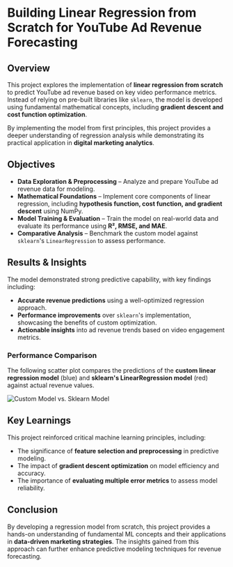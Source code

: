 # **Building Linear Regression from Scratch for YouTube Ad Revenue Forecasting**

## **Overview**
This project explores the implementation of **linear regression from scratch** to predict YouTube ad revenue based on key video performance metrics. Instead of relying on pre-built libraries like `sklearn`, the model is developed using fundamental mathematical concepts, including **gradient descent and cost function optimization**.

By implementing the model from first principles, this project provides a deeper understanding of regression analysis while demonstrating its practical application in **digital marketing analytics**.

## **Objectives**
- **Data Exploration & Preprocessing** – Analyze and prepare YouTube ad revenue data for modeling.  
- **Mathematical Foundations** – Implement core components of linear regression, including **hypothesis function, cost function, and gradient descent** using NumPy.  
- **Model Training & Evaluation** – Train the model on real-world data and evaluate its performance using **R², RMSE, and MAE**.  
- **Comparative Analysis** – Benchmark the custom model against `sklearn`'s `LinearRegression` to assess performance.  

## **Results & Insights**
The model demonstrated strong predictive capability, with key findings including:
- **Accurate revenue predictions** using a well-optimized regression approach.  
- **Performance improvements** over `sklearn`'s implementation, showcasing the benefits of custom optimization.  
- **Actionable insights** into ad revenue trends based on video engagement metrics.  

### **Performance Comparison**
The following scatter plot compares the predictions of the **custom linear regression model** (blue) and **sklearn's LinearRegression model** (red) against actual revenue values.

![Custom Model vs. Sklearn Model]()

## **Key Learnings**
This project reinforced critical machine learning principles, including:
- The significance of **feature selection and preprocessing** in predictive modeling.  
- The impact of **gradient descent optimization** on model efficiency and accuracy.  
- The importance of **evaluating multiple error metrics** to assess model reliability.  

## **Conclusion**
By developing a regression model from scratch, this project provides a hands-on understanding of fundamental ML concepts and their applications in **data-driven marketing strategies**. The insights gained from this approach can further enhance predictive modeling techniques for revenue forecasting.
